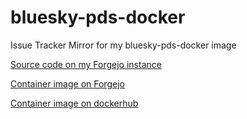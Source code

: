 # bluesky-pds-docker
Issue Tracker Mirror for my bluesky-pds-docker image

[Source code on my Forgejo instance](https://forgejo.gravityfargo.dev/gravityfargo/bluesky-pds-docker)

[Container image on Forgejo](https://forgejo.gravityfargo.dev/gravityfargo/-/packages/container/bluesky-pds/latest)

[Container image on dockerhub](https://hub.docker.com/r/gravityfargo/bluesky-pds)
